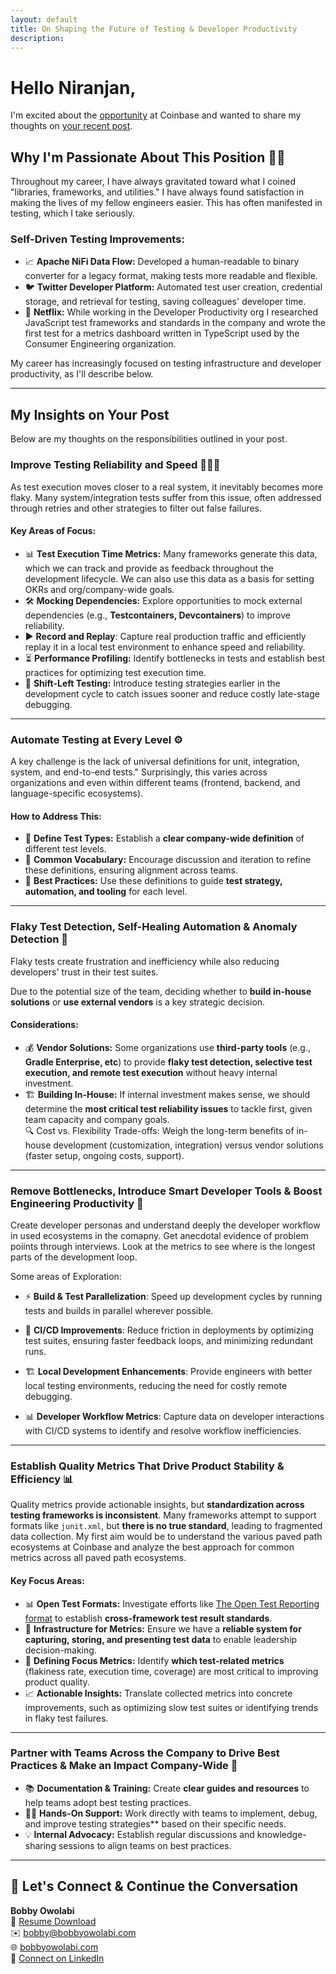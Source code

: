 ```yaml
---
layout: default
title: On Shaping the Future of Testing & Developer Productivity
description: 
---
```


# Hello Niranjan,  

I'm excited about the [opportunity][job] at Coinbase and wanted to share my thoughts on [your recent post][post].  

## Why I'm Passionate About This Position 💪🏾
Throughout my career, I have always gravitated toward what I coined "libraries, frameworks, and utilities." I have always found satisfaction in making the lives of my fellow engineers easier. This has often manifested in testing, which I take seriously. 

### **Self-Driven Testing Improvements**:
- 📈 **Apache NiFi Data Flow:** Developed a human-readable to binary converter for a legacy format, making tests more readable and flexible.  
- 🐦 **Twitter Developer Platform:** Automated test user creation, credential storage, and retrieval for testing, saving colleagues' developer time.
- 🍿 **Netflix:** While working in the Developer Productivity org I researched JavaScript test frameworks and standards in the company and wrote the first test for a metrics dashboard written in TypeScript used by the Consumer Engineering organization.  

My career has increasingly focused on testing infrastructure and developer productivity, as I'll describe below.

---

## **My Insights on Your Post**  
Below are my thoughts on the responsibilities outlined in your post.  

### **Improve Testing Reliability and Speed 🏃🏾‍♂️** 
As test execution moves closer to a real system, it inevitably becomes more flaky. Many system/integration tests suffer from this issue, often addressed through retries and other strategies to filter out false failures.  

#### **Key Areas of Focus**:
- 📊 **Test Execution Time Metrics:** Many frameworks generate this data, which we can track and provide as feedback throughout the development lifecycle.  We can also use this data as a basis for setting OKRs and org/company-wide goals. 
- 🛠️ **Mocking Dependencies:** Explore opportunities to mock external dependencies (e.g., **Testcontainers, Devcontainers**) to improve reliability.  
- ▶️ **Record and Replay**: Capture real production traffic and efficiently replay it in a local test environment to enhance speed and reliability.
- ⏳ **Performance Profiling:** Identify bottlenecks in tests and establish best practices for optimizing test execution time.  
-  🔄 **Shift-Left Testing:** Introduce testing strategies earlier in the development cycle to catch issues sooner and reduce costly late-stage debugging.  

---

### **Automate Testing at Every Level ⚙️**  
A key challenge is the lack of universal definitions for unit, integration, system, and end-to-end tests." Surprisingly, this varies across organizations and even within different teams (frontend, backend, and language-specific ecosystems).  

#### **How to Address This**:
- 📖 **Define Test Types:** Establish a **clear company-wide definition** of different test levels.  
- 🎯 **Common Vocabulary:** Encourage discussion and iteration to refine these definitions, ensuring alignment across teams.  
- 🚀 **Best Practices:** Use these definitions to guide **test strategy, automation, and tooling** for each level.  

---

### **Flaky Test Detection, Self-Healing Automation & Anomaly Detection 🤖**  
Flaky tests create frustration and inefficiency while also reducing developers' trust in their test suites.

Due to the potential size of the team, deciding whether to **build in-house solutions** or **use external vendors** is a key strategic decision.  

#### **Considerations**:
- 💰 **Vendor Solutions:** Some organizations use **third-party tools** (e.g., **Gradle Enterprise, etc**) to provide **flaky test detection, selective test execution, and remote test execution** without heavy internal investment.  
- 🏗️ **Building In-House:** If internal investment makes sense, we should determine the **most critical test reliability issues** to tackle first, given team capacity and company goals.  
 🔍 Cost vs. Flexibility Trade-offs: Weigh the long-term benefits of in-house development (customization, integration) versus vendor solutions (faster setup, ongoing costs, support).

---

### **Remove Bottlenecks, Introduce Smart Developer Tools & Boost Engineering Productivity 🚀**  
Create developer personas and understand deeply the developer workflow in used ecosystems in the comapny.  Get anecdotal evidence of problem poiints through interviews.  Look at the metrics to see where is the longest parts of the development loop.


Some areas of Exploration:
- ⚡ **Build & Test Parallelization**: Speed up development cycles by running tests and builds in parallel wherever possible.

- 🔄 **CI/CD Improvements**: Reduce friction in deployments by optimizing test suites, ensuring faster feedback loops, and minimizing redundant runs.

- 🏗️ **Local Development Enhancements**: Provide engineers with better local testing environments, reducing the need for costly remote debugging.

- 📊 **Developer Workflow Metrics**: Capture data on developer interactions with CI/CD systems to identify and resolve workflow inefficiencies.

---

### **Establish Quality Metrics That Drive Product Stability & Efficiency 📊**  
Quality metrics provide actionable insights, but **standardization across testing frameworks is inconsistent**. Many frameworks attempt to support formats like `junit.xml`, but **there is no true standard**, leading to fragmented data collection.  My first aim would be to understand the various paved path ecosystems at Coinbase and analyze the best approach for common metrics across all paved path ecosystems.

#### **Key Focus Areas**:
- 📊 **Open Test Formats:** Investigate efforts like [The Open Test Reporting format][open-test-reporting-format] to establish **cross-framework test result standards**.  
- 📡 **Infrastructure for Metrics:** Ensure we have a **reliable system for capturing, storing, and presenting test data** to enable leadership decision-making.  
- 🎯 **Defining Focus Metrics:** Identify **which test-related metrics** (flakiness rate, execution time, coverage) are most critical to improving product quality.  
- 📈 **Actionable Insights:** Translate collected metrics into concrete improvements, such as optimizing slow test suites or identifying trends in flaky test failures.

---

### **Partner with Teams Across the Company to Drive Best Practices & Make an Impact Company-Wide 🤝**  
- 📚 **Documentation & Training:** Create **clear guides and resources** to help teams adopt best testing practices.  
- 🏋🏾 **Hands-On Support:** Work directly with teams to implement, debug, and improve testing strategies** based on their specific needs.  
- 💡 **Internal Advocacy:** Establish regular discussions and knowledge-sharing sessions to align teams on best practices.  

---

## **📩 Let's Connect & Continue the Conversation**  
**Bobby Owolabi**  
📄 [Resume Download][resume-download]  
✉️ bobby@bobbyowolabi.com <br/>
🌐 [bobbyowolabi.com](https://www.bobbyowolabi.com/)  
🔗 [Connect on LinkedIn](https://linkedin.com/in/bobbyowolabi)



[post]: https://www.linkedin.com/posts/niranjanprithviraj_software-engineer-frontend-consumer-ceti-activity-7300564482466938882-EzOU
[resume-download]: https://drive.google.com/file/d/1H-a-Q2rRVj9nAPh1qad4CvTfojAlZ7GP/view?usp=sharing
[open-test-reporting-format]: https://github.com/junit-team/junit5/issues/4113
[job]: https://www.coinbase.com/careers/positions/6202747